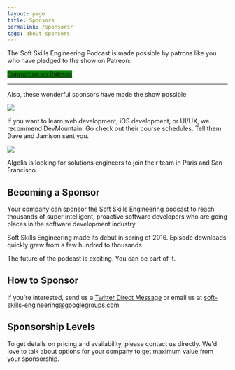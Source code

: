 ```yaml
---
layout: page
title: Sponsors
permalink: /sponsors/
tags: about sponsors
---
```


<p>
The Soft Skills Engineering Podcast is made possible by patrons like you who have pledged to the show on Patreon:
</p>

<p>
  <a href="{{site.patreon_url}}" class="button button-blue" style="background-color:green">Support us on Patreon</a>
</p>

<hr />

<p>
Also, these wonderful sponsors have made the show possible:
</p>

<a href="{{ site.devmountain_marketing_url }}" class="button">
  <img src="/img/devmountain.png" />
</a>

<p>
If you want to learn web development, iOS development, or UI/UX, we recommend DevMountain.
Go check out their course schedules. Tell them Dave and Jamison sent you.
</p>

<a href="https://www.algolia.com/softskillsengineering" class="button">
  <img src="https://upload.wikimedia.org/wikipedia/commons/thumb/d/da/Algolia_logo.svg/1280px-Algolia_logo.svg.png" />
</a>

<p>
Algolia is looking for solutions engineers to join their team in Paris and San Francisco.
</p>

<h2>Becoming a Sponsor</h2>

<p>
Your company can sponsor the Soft Skills Engineering podcast to reach thousands of super
intelligent, proactive software developers who are going places in the software development
industry.
</p>

<p>
Soft Skills Engineering made its debut in spring of 2016. Episode downloads quickly grew 
from a few hundred to thousands.
</p>

<p>
The future of the podcast is exciting. You can be part of it.
</p>

<h2>How to Sponsor</h2>

If you're interested, send us a <a href="{{site.twitter_dm_url}}" target="_blank">Twitter
Direct Message</a> or email us at
<a mailto="soft-skills-engineering@googlegroups.com">soft-skills-engineering@googlegroups.com</a>

<h2>Sponsorship Levels</h2>

To get details on pricing and availability, please contact us directly. We'd love to talk about
options for your company to get maximum value from your sponsorship.
